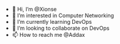 - 👋 Hi, I’m @Xionse
- 👀 I’m interested in Computer Networking
- 🌱 I’m currently learning DevOps
- 💞️ I’m looking to collaborate on DevOps
- 📫 How to reach me @Addax

<!---
Xionse/Xionse is a ✨ special ✨ repository because its `README.md` (this file) appears on your GitHub profile.
You can click the Preview link to take a look at your changes.
--->
